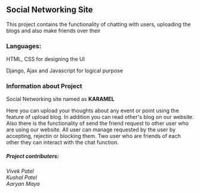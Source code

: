 <h2>Social Networking Site</h2>
<p>This project contains the functionality of chatting with users, uploading the blogs and also make friends over their</p>
<p></p>
<h3>Languages:</h3>
<p>HTML, CSS for designing the UI</p>
<p>Django, Ajax and Javascript for logical purpose</p>

<h3>Information about Project</h3>
<p>Social Networking site named as <b>KARAMEL</b></p>
<p>Here you can upload your thoughts about any event or point using the feature of upload blog. In addition you can read other's blog on our website. Also there is the functionality of send the friend request to other user who are using our website. All user can manage requested by the user by accepting, rejectin or blocking them. Two user who are friends of each other they can interact with the chat function.</p>

<h5>Project contributers:</h5>
<h6>Vivek Patel<br>Kushal Patel<br>Aaryan Maya</h6>




